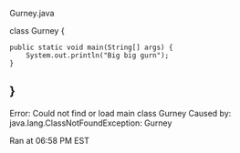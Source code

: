 Gurney.java

class Gurney {

    public static void main(String[] args) {
        System.out.println("Big big gurn");
    }
    
}
----------
Error: Could not find or load main class Gurney
Caused by: java.lang.ClassNotFoundException: Gurney

Ran at 06:58 PM EST

